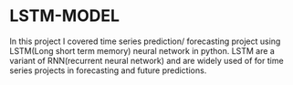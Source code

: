 # LSTM-MODEL
In this project I covered  time series prediction/ forecasting project using LSTM(Long short term memory) neural network in python. 
LSTM are a variant of RNN(recurrent neural network) and are widely used of for time series projects in forecasting and future predictions.
